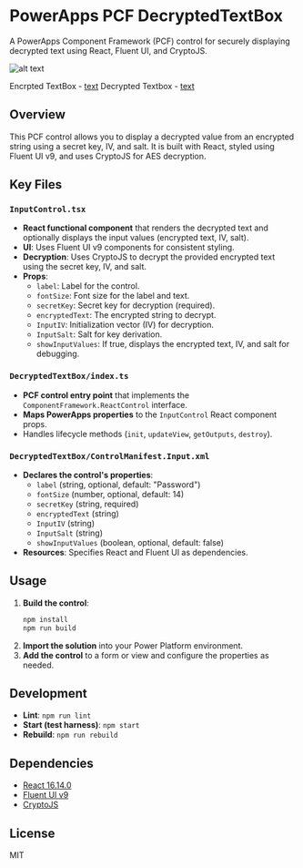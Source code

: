 # PowerApps PCF DecryptedTextBox

A PowerApps Component Framework (PCF) control for securely displaying decrypted text using React, Fluent UI, and CryptoJS.

![alt text](https://arpitshah.me/wp-content/uploads/2025/09/ReactFluent-EncryptDecrypt.png)

Encrpted TextBox - [text](https://github.com/arpitsvshah/PowerApps-PCF-EncryptedTextBox)
Decrypted Textbox - [text](https://github.com/arpitsvshah/PowerApps-PCF-DecryptedTextBox)

## Overview

This PCF control allows you to display a decrypted value from an encrypted string using a secret key, IV, and salt. It is built with React, styled using Fluent UI v9, and uses CryptoJS for AES decryption.

## Key Files

### `InputControl.tsx`

- **React functional component** that renders the decrypted text and optionally displays the input values (encrypted text, IV, salt).
- **UI**: Uses Fluent UI v9 components for consistent styling.
- **Decryption**: Uses CryptoJS to decrypt the provided encrypted text using the secret key, IV, and salt.
- **Props**:
  - `label`: Label for the control.
  - `fontSize`: Font size for the label and text.
  - `secretKey`: Secret key for decryption (required).
  - `encryptedText`: The encrypted string to decrypt.
  - `InputIV`: Initialization vector (IV) for decryption.
  - `InputSalt`: Salt for key derivation.
  - `showInputValues`: If true, displays the encrypted text, IV, and salt for debugging.

### `DecryptedTextBox/index.ts`

- **PCF control entry point** that implements the `ComponentFramework.ReactControl` interface.
- **Maps PowerApps properties** to the `InputControl` React component props.
- Handles lifecycle methods (`init`, `updateView`, `getOutputs`, `destroy`).

### `DecryptedTextBox/ControlManifest.Input.xml`

- **Declares the control's properties**:
  - `label` (string, optional, default: "Password")
  - `fontSize` (number, optional, default: 14)
  - `secretKey` (string, required)
  - `encryptedText` (string)
  - `InputIV` (string)
  - `InputSalt` (string)
  - `showInputValues` (boolean, optional, default: false)
- **Resources**: Specifies React and Fluent UI as dependencies.

## Usage

1. **Build the control**:
   ```powershell
   npm install
   npm run build
   ```
2. **Import the solution** into your Power Platform environment.
3. **Add the control** to a form or view and configure the properties as needed.

## Development

- **Lint**: `npm run lint`
- **Start (test harness)**: `npm start`
- **Rebuild**: `npm run rebuild`

## Dependencies

- [React 16.14.0](https://reactjs.org/)
- [Fluent UI v9](https://react.fluentui.dev/)
- [CryptoJS](https://github.com/brix/crypto-js)

## License

MIT
